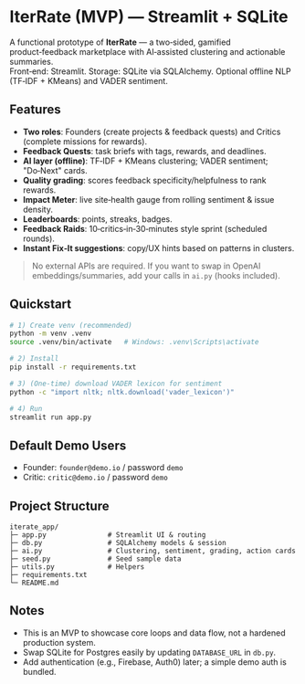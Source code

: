 # IterRate (MVP) — Streamlit + SQLite

A functional prototype of **IterRate** — a two‑sided, gamified product‑feedback marketplace with AI‑assisted clustering and actionable summaries.  
Front‑end: Streamlit. Storage: SQLite via SQLAlchemy. Optional offline NLP (TF‑IDF + KMeans) and VADER sentiment.

## Features
- **Two roles**: Founders (create projects & feedback quests) and Critics (complete missions for rewards).
- **Feedback Quests**: task briefs with tags, rewards, and deadlines.
- **AI layer (offline)**: TF‑IDF + KMeans clustering; VADER sentiment; "Do‑Next" cards.
- **Quality grading**: scores feedback specificity/helpfulness to rank rewards.
- **Impact Meter**: live site‑health gauge from rolling sentiment & issue density.
- **Leaderboards**: points, streaks, badges.
- **Feedback Raids**: 10‑critics‑in‑30‑minutes style sprint (scheduled rounds).
- **Instant Fix‑It suggestions**: copy/UX hints based on patterns in clusters.

> No external APIs are required. If you want to swap in OpenAI embeddings/summaries, add your calls in `ai.py` (hooks included).

## Quickstart
```bash
# 1) Create venv (recommended)
python -m venv .venv
source .venv/bin/activate   # Windows: .venv\Scripts\activate

# 2) Install
pip install -r requirements.txt

# 3) (One‑time) download VADER lexicon for sentiment
python -c "import nltk; nltk.download('vader_lexicon')"

# 4) Run
streamlit run app.py
```

## Default Demo Users
- Founder: `founder@demo.io` / password `demo`
- Critic:  `critic@demo.io`  / password `demo`

## Project Structure
```
iterate_app/
├─ app.py               # Streamlit UI & routing
├─ db.py                # SQLAlchemy models & session
├─ ai.py                # Clustering, sentiment, grading, action cards
├─ seed.py              # Seed sample data
├─ utils.py             # Helpers
├─ requirements.txt
└─ README.md
```

## Notes
- This is an MVP to showcase core loops and data flow, not a hardened production system.
- Swap SQLite for Postgres easily by updating `DATABASE_URL` in `db.py`.
- Add authentication (e.g., Firebase, Auth0) later; a simple demo auth is bundled.
